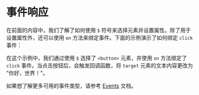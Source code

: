 # 事件响应

在前面的内容中，我们了解了如何使用 `$` 符号来选择元素并设置属性。除了用于设置属性外，还可以使用 `on` 方法来绑定事件。下面的示例演示了如何绑定 `click` 事件：

在这个示例中，我们通过使用 `$` 选择了 `<button>` 元素，并使用 `on` 方法绑定了 `click` 事件。当点击按钮后，会触发回调函数，将 `target` 元素的文本内容更改为 "你好，世界！"。

如果想了解更多可用的事件类型，请参考 [Events](https://developer.mozilla.org/en-US/docs/Web/Events) 文档。

<a href="../../publics/examples/event-demo.html" demo preview></a>